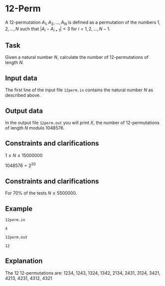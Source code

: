 # 12-Perm

A 12-permutation $A_1, A_2, \dots, A_N$ is defined as a permutation of the numbers $1, 2, \dots, N$ such that $|A_i - A_{i+1}| < 3$ for $i = 1, 2, \dots, N-1$.

## Task

Given a natural number $N$, calculate the number of 12-permutations of length $N$.

## Input data
The first line of the input file `12perm.in` contains the natural number $N$ as described above.

## Output data
In the output file `12perm.out` you will print $X$, the number of 12-permutations of length $N$ modulo $1048576$.

## Constraints and clarifications
$1 \leq N \leq 15000000$

$1048576 = 2^{20}$

## Constraints and clarifications
For 70% of the tests $N \leq 5500000$.

## Example

`12perm.in`
```
4
```

`12perm.out`
```
12
```

## Explanation

The $12$ 12-permutations are:
$1 2 3 4$,
$1 2 4 3$,
$1 3 2 4$,
$1 3 4 2$,
$2 1 3 4$,
$2 4 3 1$,
$3 1 2 4$,
$3 4 2 1$,
$4 2 1 3$,
$4 2 3 1$,
$4 3 1 2$,
$4 3 2 1$